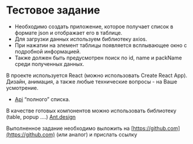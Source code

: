 # Тестовое задание

- Необходимо создать приложение, которое получает список в формате json и отображает его в таблице.
- Для загрузки данных используем библиотеку axios.
- При нажатии на элемент таблицы появляется всплывающее окно с подробной информацией.
- Также должен быть предусмотрен поиск по id, name и packName среди полученных данных.

В проекте используется React (можно использовать Create React App).
Дизайн, анимация, а также любые технические вопросы - на Ваше усмотрение.

- [Api](http://95.216.159.188:7003/api/illustration?count=100&page=1) “полного” списка.

В качестве готовых компонентов можно использовать библиотеку (table, popup ….)
[Ant.design](https://ant.design/components/table/)

Выполненное задание необходимо выложить на [https://github.com](https://github.com) (или аналог) и прислать ссылку
